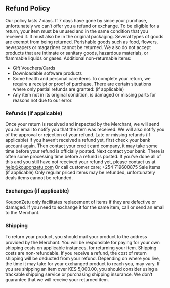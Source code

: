 ## Refund  Policy

Our policy lasts 7 days. If 7 days have gone by since your purchase, unfortunately we can’t offer you a refund or exchange.
To be eligible for a return, your item must be unused and in the same condition that you received it. It must also be in the original packaging.
Several types of goods are exempt from being returned. Perishable goods such as food, flowers, newspapers or magazines cannot be returned. We also do not accept products that are intimate or sanitary goods, hazardous materials, or flammable liquids or gases.
Additional non-returnable items:
* Gift Vouchers/Cards
* Downloadable software products
* Some health and personal care items
  To complete your return, we require a receipt or proof of purchase.
  There are certain situations where only partial refunds are granted: (if applicable)
* Any item not in its original condition, is damaged or missing parts for reasons not due to our error.

### Refunds (if applicable)
Once your return is received and inspected by the Merchant, we will send you an email to notify you that the item was received. We will also notify you of the approval or rejection of your refund.
Late or missing refunds (if applicable)
If you haven’t received a refund yet, first check your bank account again.
Then contact your credit card company, it may take some time before your refund is officially posted.
Next contact your bank. There is often some processing time before a refund is posted.
If you’ve done all of this and you still have not received your refund yet, please contact us at help@kouponzetu.com
Or call customer care; +254 719600875
Sale items (if applicable)
Only regular priced items may be refunded, unfortunately deals items cannot be refunded.


### Exchanges (if applicable)
KouponZetu only facilitates replacement of items if they are defective or damaged.  If you need to exchange it for the same item, call or send an email to the Merchant.

### Shipping
To return your product, you should mail your product to the address provided by the Merchant.
You will be responsible for paying for your own shipping costs on applicable instances, for returning your item. Shipping costs are non-refundable. If you receive a refund, the cost of return shipping will be deducted from your refund.
Depending on where you live, the time it may take for your exchanged product to reach you, may vary.
If you are shipping an item over KES 5,000.00, you should consider using a trackable shipping service or purchasing shipping insurance. We don’t guarantee that we will receive your returned item.

